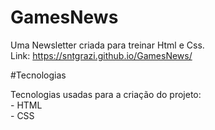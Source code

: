 # GamesNews
Uma Newsletter criada para treinar Html e Css.
<br> Link: https://sntgrazi.github.io/GamesNews/

#Tecnologias
<p> Tecnologias usadas para a criação do projeto:
<br> - HTML
<br> - CSS
